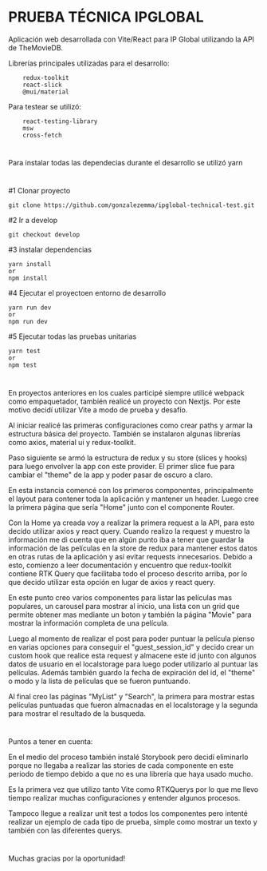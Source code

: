 # PRUEBA TÉCNICA IPGLOBAL

Aplicación web desarrollada con Vite/React para IP Global utilizando la API de TheMovieDB.

Librerías principales utilizadas para el desarrollo:

        redux-toolkit
        react-slick
        @mui/material
        
Para testear se utilizó:

        react-testing-library
        msw
        cross-fetch

#

Para instalar todas las dependecias durante el desarrollo se utilizó yarn

#
#1 Clonar proyecto

    git clone https://github.com/gonzalezemma/ipglobal-technical-test.git

#2 Ir a develop

    git checkout develop

#3 instalar dependencias

    yarn install
    or
    npm install

#4 Ejecutar el proyectoen entorno de desarrollo

    yarn run dev
    or
    npm run dev

#5 Ejecutar todas las pruebas unitarias

    yarn test
    or
    npm test

#


En proyectos anteriores en los cuales participé siempre utilicé webpack como empaquetador, también realicé un proyecto con Nextjs. Por este motivo decidí utilizar Vite a modo de prueba y desafío.

Al iniciar realicé las primeras configuraciones como crear paths y armar la estructura básica del proyecto. También se instalaron algunas librerías como axios, material ui y redux-toolkit.

Paso siguiente se armó la estructura de redux y su store (slices y hooks) para luego envolver la app con este provider.
El primer slice fue para cambiar el "theme" de la app y poder pasar de oscuro a claro.

En esta instancia comencé con los primeros componentes, principalmente el layout para contener toda la aplicación y mantener un header. 
Luego cree la primera página que sería "Home" junto con el componente Router.

Con la Home ya creada voy a realizar la primera request a la API, para esto decido utilizar axios y react query. Cuando realizo la request y muestro la información me di cuenta que en algún punto iba a tener que guardar la información de las películas en la store de redux para mantener estos datos en otras rutas de la aplicación y así evitar requests innecesarios. 
Debido a esto, comienzo a leer documentación y encuentro que redux-toolkit contiene RTK Query que facilitaba todo el proceso descrito arriba, por lo que decido utilizar esta opción en lugar de axios y react query.

En este punto creo varios componentes para listar las películas mas populares, un carousel para mostrar al inicio, una lista con un grid que permite obtener mas mediante un boton y también la página "Movie" para mostrar la información completa de una película.

Luego al momento de realizar el post para poder puntuar la película pienso en varias opciones para conseguir el "guest_session_id" y decido crear un custom hook que realice esta request y almacene este id junto con algunos datos de usuario en el localstorage para luego poder utilizarlo al puntuar las películas. Además también guardo la fecha de expiración del id, el "theme" o modo y la lista de películas que se fueron puntuando.

Al final creo las páginas "MyList" y "Search", la primera para mostrar estas películas puntuadas que fueron almacnadas en el localstorage y la segunda para mostrar el resultado de la busqueda.

#
Puntos a tener en cuenta:

En el medio del proceso también instalé Storybook pero decidí eliminarlo porque no llegaba a realizar las stories de cada componente en este periodo de tiempo debido a que no es una librería que haya usado mucho. 

Es la primera vez que utilizo tanto Vite como RTKQuerys por lo que me llevo tiempo realizar muchas configuraciones y entender algunos procesos.

Tampoco llegue a realizar unit test a todos los componentes pero intenté realizar un ejemplo de cada tipo de prueba, simple como mostrar un texto y también con las diferentes querys.

#


Muchas gracias por la oportunidad!
